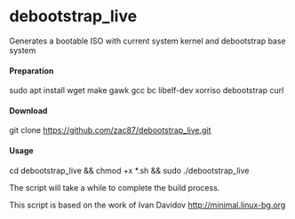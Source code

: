 # debootstrap_live
Generates a bootable ISO with current system kernel and debootstrap base system

<h4>Preparation</h4>

sudo apt install wget make gawk gcc bc libelf-dev xorriso debootstrap curl

<h4>Download</h4>

git clone https://github.com/zac87/debootstrap_live.git

<h4>Usage</h4>

cd debootstrap_live &&
chmod +x *.sh &&
sudo ./debootstrap_live



The script will take a while to complete the build process.

This script is based on the work of Ivan Davidov http://minimal.linux-bg.org
